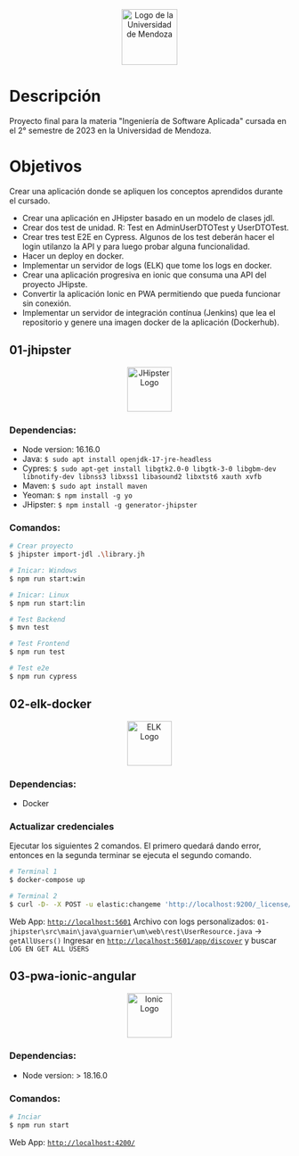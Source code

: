 <div align="center">
  <img src="https://um.edu.ar/wp-content/themes/um/img/logo--header.png" alt="Logo de la Universidad de Mendoza" width="100">
</div>

# Descripción

Proyecto final para la materia "Ingeniería de Software Aplicada" cursada en el 2° semestre de 2023 en la Universidad de Mendoza.

# Objetivos

Crear una aplicación donde se apliquen los conceptos aprendidos durante el cursado.

* Crear una aplicación en JHipster basado en un modelo de clases jdl.
* Crear dos test de unidad. R: Test en AdminUserDTOTest y UserDTOTest.
* Crear tres test E2E en Cypress. Algunos de los test deberán hacer el login utilanzo la API y para luego probar alguna funcionalidad.
* Hacer un deploy en docker.
* Implementar un servidor de logs (ELK) que tome los logs en docker.
* Crear una aplicación progresiva en ionic que consuma una API del proyecto JHipste.
* Convertir la aplicación Ionic en PWA permitiendo que pueda funcionar sin conexión.
* Implementar un servidor de integración contínua (Jenkins) que lea el repositorio y genere una imagen docker de la aplicación (Dockerhub).

## 01-jhipster

<div align="center">
  <img src="https://cdn.simpleicons.org/jhipster/326690" alt="JHipster Logo" width="80">
</div>

### Dependencias:

* Node version: 16.16.0
* Java: ``$ sudo apt install openjdk-17-jre-headless``
* Cypres: ``$ sudo apt-get install libgtk2.0-0 libgtk-3-0 libgbm-dev libnotify-dev libnss3 libxss1 libasound2 libxtst6 xauth xvfb``
* Maven: ``$ sudo apt install maven``
* Yeoman: ``$ npm install -g yo``
* JHipster: ``$ npm install -g generator-jhipster``

### Comandos:

```bash
# Crear proyecto
$ jhipster import-jdl .\library.jh

# Inicar: Windows
$ npm run start:win

# Inicar: Linux
$ npm run start:lin

# Test Backend
$ mvn test

# Test Frontend
$ npm run test

# Test e2e
$ npm run cypress
```

## 02-elk-docker

<div align="center">
    <img src="https://cdn.simpleicons.org/elastic/005571" alt="ELK Logo" width="80">
</div>

### Dependencias:

* Docker

### Actualizar credenciales

Ejecutar los siguientes 2 comandos. El primero quedará dando error, entonces en la segunda terminar se ejecuta el segundo comando.

```bash
# Terminal 1
$ docker-compose up

# Terminal 2
$ curl -D- -X POST -u elastic:changeme 'http://localhost:9200/_license/start_basic?acknowledge=true'
```

Web App: [``http://localhost:5601``](http://localhost:5601)
Archivo con logs personalizados: ``01-jhipster\src\main\java\guarnier\um\web\rest\UserResource.java`` -> ``getAllUsers()``
Ingresar en [``http://localhost:5601/app/discover``](http://localhost:5601/app/discover#/?_g=(filters:!(),refreshInterval:(pause:!t,value:60000),time:(from:now-15m,to:now))&_a=(columns:!(),filters:!(),index:'logs-*',interval:auto,query:(language:kuery,query:'LOG%20EN%20GET%20ALL%20USERS'),sort:!(!('@timestamp',desc)))) y buscar ``LOG EN GET ALL USERS``

## 03-pwa-ionic-angular

<div align="center">
    <img src="https://cdn.simpleicons.org/ionic/3880FF" alt="Ionic Logo" width="80">
</div>

### Dependencias:

* Node version: > 18.16.0

### Comandos:

```bash
# Inciar
$ npm run start
```

Web App: [``http://localhost:4200/``](http://localhost:4200/)
